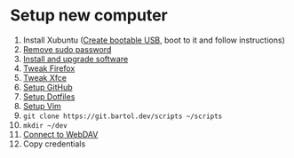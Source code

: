 # Setup new computer

1. Install Xubuntu ([Create bootable USB](/memory/create-bootable-linux-usb/), boot to it and follow instructions)
1. [Remove sudo password](/memory/remove-sudo-password/)
1. [Install and upgrade software](/memory/install-software/)
1. [Tweak Firefox](/memory/firefox-tweaks/)
1. [Tweak Xfce](/memory/xfce-tweaks/)
1. [Setup GitHub](/memory/setup-github/)
1. [Setup Dotfiles](/memory/setup-dotfiles/)
1. [Setup Vim](/memory/setup-vim/)
1. `git clone https://git.bartol.dev/scripts ~/scripts`
1. `mkdir ~/dev`
1. [Connect to WebDAV](/memory/thunar-connect-to-webdav/)
1. Copy credentials
